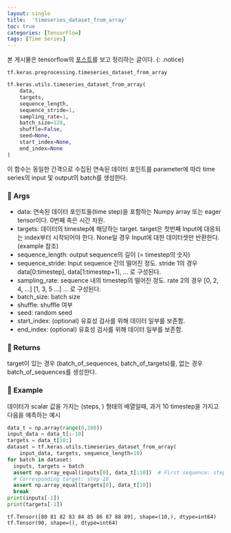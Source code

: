```yaml
---
layout: single
title:  'timeseries_dataset_from_array'
toc: true
categories: [TensorFlow]
tags: [Time Series]
---
```


본 게시물은 tensorflow의 [포스트](https://www.tensorflow.org/api_docs/python/tf/keras/utils/timeseries_dataset_from_array)를 보고 정리하는 글이다.
{: .notice}

```
tf.keras.preprocessing.timeseries_dataset_from_array
```

```python
tf.keras.utils.timeseries_dataset_from_array(
    data,
    targets,
    sequence_length,
    sequence_stride=1,
    sampling_rate=1,
    batch_size=128,
    shuffle=False,
    seed=None,
    start_index=None,
    end_index=None
)
```

이 함수는 동일한 간격으로 수집된 연속된 데이터 포인트를 parameter에 따라 time series의 input 및 output의 batch를 생성한다.

### 📌 Args

- data: 연속된 데이터 포인트들(time step)을 포함하는 Numpy array 또는 eager tensor이다. 0번째 축은 시간 차원.
- targets: 데이터의 timestep에 해당하는 target. target은 첫번째 Input에 대응되는 index부터 시작되어야 한다. None일 경우 Input에 대한 데이터셋만 반환한다. (example 참조)
- sequence_length: output sequence의 길이 (= timestep의 숫자)
- sequence_stride: Input sequence 간의 떨어진 정도. stride 1의 경우 data[0:timestep], data[1:timestep+1], ... 로 구성된다.
- sampling_rate: sequence 내의 timestep의 떨어진 정도. rate 2의 경우 [0, 2, 4, ...] [1, 3, 5 ...] ... 로 구성된다.
- batch_size: batch size
- shuffle: shuffle 여부
- seed: random seed
- start_index: (optional) 유효성 검사를 위해 데이터 일부를 보존함.
- end_index: (optional) 유효성 검사를 위해 데이터 일부를 보존함.

### 📌 Returns

target이 있는 경우 (batch_of_sequences, batch_of_targets)를, 없는 경우 batch_of_sequences를 생성한다.

### 📌 Example

데이터가 scalar 값을 가지는 (steps, ) 형태의 배열일때, 과거 10 timestep을 가지고 다음을 예측하는 예시

```python
data_t = np.array(range(0,100))
input_data = data_t[:-10]
targets = data_t[10:]
dataset = tf.keras.utils.timeseries_dataset_from_array(
    input_data, targets, sequence_length=10)
for batch in dataset:
  inputs, targets = batch
  assert np.array_equal(inputs[0], data_t[:10])  # First sequence: steps [0-9]
  # Corresponding target: step 10
  assert np.array_equal(targets[0], data_t[10])
  break
print(inputs[-1])
print(targets[-1])  
```

```
tf.Tensor([80 81 82 83 84 85 86 87 88 89], shape=(10,), dtype=int64)
tf.Tensor(90, shape=(), dtype=int64)
```
